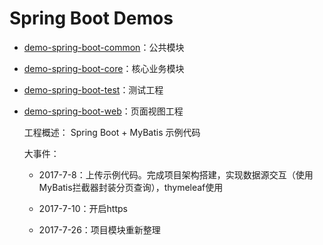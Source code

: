 # Spring Boot Demos

- [demo-spring-boot-common](https://github.com/lgfei/demos/tree/master/demo-springboot/demo-spring-boot-common)：公共模块
- [demo-spring-boot-core](https://github.com/lgfei/demos/tree/master/demo-springboot/demo-spring-boot-core)：核心业务模块
- [demo-spring-boot-test](https://github.com/lgfei/demos/tree/master/demo-springboot/demo-spring-boot-test)：测试工程
- [demo-spring-boot-web](https://github.com/lgfei/demos/tree/master/demo-springboot/demo-spring-boot-web)：页面视图工程
	
	工程概述： Spring Boot + MyBatis 示例代码

	大事件：

	- 2017-7-8：上传示例代码。完成项目架构搭建，实现数据源交互（使用MyBatis拦截器封装分页查询），thymeleaf使用

	- 2017-7-10：开启https
	
	- 2017-7-26：项目模块重新整理
